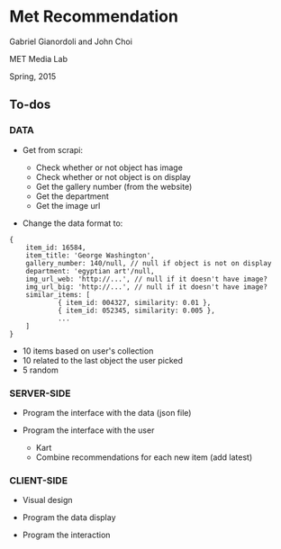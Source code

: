 # Met Recommendation

Gabriel Gianordoli and John Choi

MET Media Lab

Spring, 2015


## To-dos

### DATA

* Get from scrapi:
	* Check whether or not object has image
	* Check whether or not object is on display
	* Get the gallery number (from the website)
	* Get the department
	* Get the image url
	
* Change the data format to:

```
{
	item_id: 16584,
	item_title: 'George Washington',
	gallery_number: 140/null, // null if object is not on display
	department: 'egyptian art'/null,
	img_url_web: 'http://...', // null if it doesn't have image?
	img_url_big: 'http://...', // null if it doesn't have image?
	similar_items: [
			{ item_id: 004327, similarity: 0.01 },
			{ item_id: 052345, similarity: 0.005 },
			...
	]
}
```
* 10 items based on user's collection
* 10 related to the last object the user picked
* 5 random

### SERVER-SIDE

* Program the interface with the data (json file)

* Program the interface with the user
	* Kart
	* Combine recommendations for each new item (add latest)


### CLIENT-SIDE

* Visual design

* Program the data display

* Program the interaction
